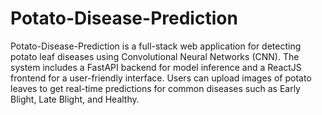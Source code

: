 # Potato-Disease-Prediction
Potato-Disease-Prediction is a full-stack web application for detecting potato leaf diseases using Convolutional Neural Networks (CNN). The system includes a FastAPI backend for model inference and a ReactJS frontend for a user-friendly interface. Users can upload images of potato leaves to get real-time predictions for common diseases such as Early Blight, Late Blight, and Healthy.

